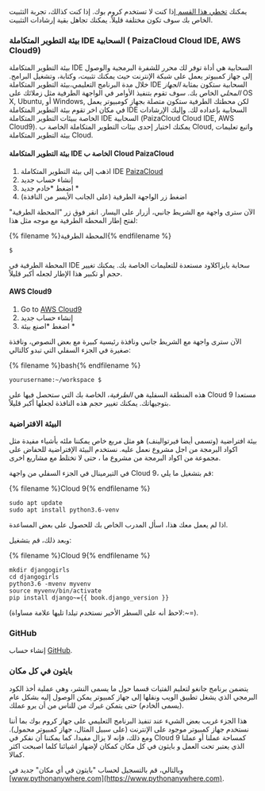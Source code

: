 يمكنك [تخطي هذا القسم ](http://tutorial.djangogirls.org/en/installation/#install-python) إذا كنت لا تستخدم كروم بوك. إذا كنت كذالك، تجربة التثبيت الخاص بك سوف تكون مختلفة قليلاً. يمكنك تجاهل بقية إرشادات التثبيت.

### بيئة التطوير المتكاملة IDE السحابية ( PaizaCloud Cloud IDE, AWS Cloud9)

بيئة التطوير المتكاملة IDE السحابية هي أداة توفر لك محرر للشفرة البرمجية والوصول إلى جهاز كمبيوتر يعمل على شبكة الإنترنت حيث يمكنك تثبيت، وكتابة، وتشغيل البرامج. خلال مدة البرنامج التعليمي،بيئة التطوير المتكاملة IDE السحابية ستكون بمثابة *الجهاز المحلي* الخاص بك. سوف تقوم بتنفيذ الأوامر في الواجهة الطرفية مثل زملائك على OS X, Ubuntu, أو Windows, لكن محطتك الطرفية ستكون متصلة بجهاز كومبيوتر يعمل في مكان اخر تقوم بيئة التطوير المتكاملة IDE السحابية بإعداده لك. وإليك الإرشادات الخاصة ببيئات التطوير المتكاملة IDE السحابية (PaizaCloud Cloud IDE, AWS Cloud9). يمكنك اختيار إحدى بيئات التطوير المتكاملة الخاصة ب Cloud, واتبع تعليمات بيئة التطوير المتكاملة Cloud.

#### بيئة التطوير المتكاملة IDE الخاصة ب Cloud PaizaCloud

1. اذهب إلى بيئة التطوير المتكاملة IDE [PaizaCloud](https://paiza.cloud/)
2. إنشاء حساب جديد
3. اضغط *خادم جديد *
4. اضغط زر الواجهة الطرفية (على الجانب الأيسر من النافذة)

الآن سترى واجهة مع الشريط جانبي، أزرار على اليسار. انقر فوق زر "المحطة الطرفية" لفتح إطار المحطة الطرفية مع موجه مثل هذا:

{% filename %}المحطة الطرفية{% endfilename %}

    $
    

المحطة الطرفية في IDE سحابة بايزاكلاود مستعدة للتعليمات الخاصة بك. يمكنك تغيير حجم أو تكبير هذا الإطار لجعله أكبر قليلاً.

#### AWS Cloud9

1. Go to [AWS Cloud9](https://aws.amazon.com/cloud9/)
2. إنشاء حساب جديد
3. اضغط *اصنع بيئة *

الآن سترى واجهة مع الشريط جانبي ونافذة رئيسية كبيرة مع بعض النصوص، ونافذة صغيرة في الجزء السفلي التي تبدو كالتالي:

{% filename %}bash{% endfilename %}

    yourusername:~/workspace $
    

هذه المنطقة السفلية هي *الطرفية*، الخاصة بك التي ستحصل فيها علي Cloud 9 مستعدا بتوجيهاتك. يمكنك تغيير حجم هذه النافذة لجعلها أكبر قليلاً.

### البيئة الافتراضية

بيئة افتراضية (وتسمى أيضا فيرتوالينف) هو مثل مربع خاص يمكننا ملئه بأشياء مفيدة مثل اكواد البرمجة من اجل مشروع نعمل عليه. نستخدم البيئة الإفتراضية للحفاض على مجموعة من اكواد البرمجة من مشروع ما ، حتى لا تختلط مع مشاريع اخرى.

في التيرمينال في الجزء السفلي من واجهة Cloud 9، قم بتشغيل ما يلي:

{% filename %}Cloud 9{% endfilename %}

    sudo apt update
    sudo apt install python3.6-venv
    

اذا لم يعمل معك هذا، اسأل المدرب الخاص بك للحصول على بعض المساعدة.

وبعد ذلك، قم بتشغيل:

{% filename %}Cloud 9{% endfilename %}

    mkdir djangogirls
    cd djangogirls
    python3.6 -mvenv myvenv
    source myvenv/bin/activate
    pip install django~={{ book.django_version }}
    

(لاحظ أنه على السطر الأخير نستخدم تيلدا تليها علامة مساواة:~=).

### GitHub

إنشاء حساب [GitHub](https://github.com).

### بايثون في كل مكان

يتضمن برنامج جانغو لتعليم الفتيات قسما حول ما يسمى النشر، وهي عملية أخذ الكود البرمجي الذي يشغل تطبيق الويب ونقلها إلى جهاز كمبيوتر يمكن الوصول إليه بشكل عام (يسمى الخادم) حتى يتمكن غيرك من للناس من أن يرو عملك.

هذا الجزء غريب بعض الشيء عند تنفيذ البرنامج التعليمي على جهاز كروم بوك بما أننا نستخدم جهاز كمبيوتر موجود على الإنترنت (على سبيل المثال، جهاز كمبيوتر محمول). ومع ذلك، فإنه لا يزال مفيدا، كما يمكننا أن نفكر في Cloud 9 كمساحة عملنا أو عملنا الذي يعتبر تحت العمل و بايثون في كل مكان كمكان لإضهار اشيائنا كلما اصبحت اكثر كمالا.

وبالتالي، قم بالتسجيل لحساب "بايثون في أي مكان" جديد في [www.pythonanywhere.com](https://www.pythonanywhere.com).